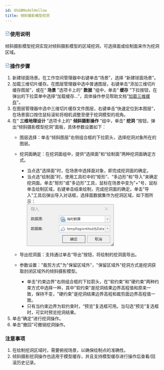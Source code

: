 ```yaml
---
id: OSGBModelHollow
title: 倾斜摄影模型挖洞  
---  
```

### ![](../../../img/read.gif)使用说明

倾斜摄影模型挖洞实现对倾斜摄影模型的区域挖洞，可选择面或绘制面来作为挖洞区域。

### ![](../../../img/read.gif)操作步骤

  1. 新建球面场景。在工作空间管理器中右键单击“场景”，选择 “新建球面场景”。
  2. 加载三维切片缓存。在图层管理器中选中普通图层，右键单击“添加三维切片缓存图层”，或在“ **场景** ”选项卡上的“ **数据** ”组中，单击“ **缓存** ”下拉按钮，在弹出的下拉菜单中选择“加载缓存...”，具体操作参见帮助文档“[加载三维缓存](../../LayersManagement/CacheButton)”。
  3. 在图层管理器中选中三维切片缓存文件图层，右键单击“快速定位到本图层”，在场景窗口按住鼠标滚轮将相机调整至便于挖洞模型的视角。
  4. 在“ **三维地理设计** ”选项卡上的“ **倾斜摄影操作** ”组中，单击“ **挖洞** ”按钮，弹出“倾斜摄影模型挖洞”面板，具体参数设置如下： 
      * 图层选择：单击“倾斜图层”右侧组合框的下拉箭头，选择挖洞对象所在的图层。
      * 挖洞面确定：在挖洞面组中，提供“选择面”和“绘制面”两种挖洞面确定方式。 
        * 当点选"选择面"时，在场景中选择面对象，即完成挖洞面的确定。
        * 当点选“绘制面”时，使用工具栏中的“矩形”、“多边形”和“导入”来确定挖洞面。单击"矩形"或"多边形"工具，鼠标在场景中变为"+"号，鼠标单击绘制区域，右键单击结束绘制，完成挖洞面的确定。单击"导入"工具后弹出导入对话框，选择面数据集作为挖洞区域，如下图所示：   
![](../img/OSGBModelClip_ExportDialog.png)    

      * 导出挖洞面：支持通过单击“导出”按钮，将绘制的挖洞面导出。
      * 参数设置："裁剪方式"为"保留区域外"，"保留区域外"挖洞方式是挖洞获取封闭区域外的倾斜摄影模型。 
        * 单击"约束边界"右侧组合框的下拉箭头，在"软约束"和"硬约束"两种约束方式中选择一种，其中"软约束"是挖洞结果边界高程值和原来一致，保持不变，"硬约束"是挖洞结果边界高程和裁剪面边界高程值一致。
        * 只有当约束边界为软约束时，“预览”复选框可用。当勾选“预览”复选框时，可实时预览挖洞结果。
  5. 单击“确定“进行挖洞操作。
  6. 单击"撤回"可撤销挖洞操作。

### 注意事项

  1. 在绘制挖洞区域时，需要俯视场景，以确保绘制点的准确性。
  2. 倾斜摄影挖洞操作也适用于模型缓存，并且支持模型缓存进行操作后查看/回滚历史记录。





